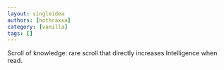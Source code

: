 ```yaml
---
layout: singleidea
authors: [hothraxxa]
category: [vanilla]
tags: []
---
```

Scroll of knowledge: rare scroll that directly increases Intelligence when read.
